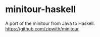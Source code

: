 # minitour-haskell
A port of the minitour from Java to Haskell.   
https://github.com/zipwith/minitour

